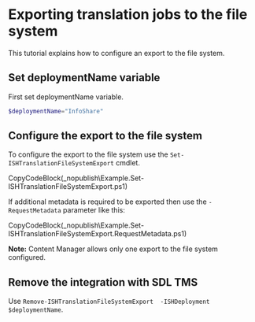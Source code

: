 ﻿# Exporting translation jobs to the file system

This tutorial explains how to configure an export to the file system.

## Set deploymentName variable
First set deploymentName variable.

```powershell
$deploymentName="InfoShare"
```

## Configure the export to the file system

To configure the export to the file system use the `Set-ISHTranslationFileSystemExport` cmdlet. 

CopyCodeBlock(_nopublish\Example.Set-ISHTranslationFileSystemExport.ps1)

If additional metadata is required to be exported then use the `-RequestMetadata` parameter like this:

CopyCodeBlock(_nopublish\Example.Set-ISHTranslationFileSystemExport.RequestMetadata.ps1)

**Note:** Content Manager allows only one export to the file system configured. 

## Remove the integration with SDL TMS

Use `Remove-ISHTranslationFileSystemExport  -ISHDeployment $deploymentName`.